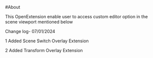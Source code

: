 #About

This OpenExtension enable user to access custom editor option in the scene viewport mentioned below 




Change log- 07/01/2024

1 Added Scene Switch Overlay Extension

2 Added Transform Overlay Extension
